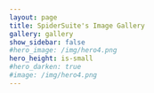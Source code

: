 ```yaml
---
layout: page
title: SpiderSuite's Image Gallery
gallery: gallery
show_sidebar: false
#hero_image: /img/hero4.png
hero_height: is-small
#hero_darken: true
#image: /img/hero4.png
---
```

